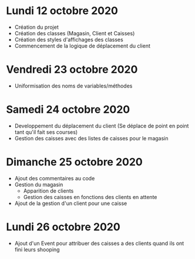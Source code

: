 # Lundi 12 octobre 2020
  * Création du projet
  * Création des classes (Magasin, Client et Caisses)
  * Création des styles d'affichages des classes
  * Commencement de la logique de déplacement du client

# Vendredi 23 octobre 2020
  * Uniformisation des noms de variables/méthodes

# Samedi 24 octobre 2020
  * Developpement du déplacement du client (Se déplace de point en point tant qu'il fait ses courses)
  * Gestion des caisses avec des listes de caisses pour le magasin
  
# Dimanche 25 octobre 2020
  * Ajout des commentaires au code
  * Gestion du magasin
    * Apparition de clients
    * Gestion des caisses en fonctions des clients en attente
  * Ajout de la gestion d'un client pour une caisse

# Lundi 26 octobre 2020
  * Ajout d'un Event pour attribuer des caisses a des clients quand ils ont fini leurs shooping